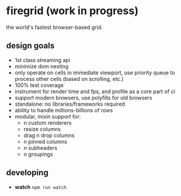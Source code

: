 # firegrid (work in progress)

the world's fastest browser-based grid.

## design goals

- 1st class streaming api
- minimize dom nesting
- only operate on cells in immediate viewport, use priority queue to process other cells (based on scrolling, etc.)
- 100% test coverage
- instrument for render time and fps, and profile as a core part of ci
- support modern browsers, use polyfills for old browsers
- standalone: no libraries/frameworks required
- ability to handle millions-billions of rows
- modular, mixin support for:
  - n custom renderers
  - resize columns
  - drag n drop columns
  - n pinned columns
  - n subheaders
  - n groupings

## developing

- **watch** `npm run watch`